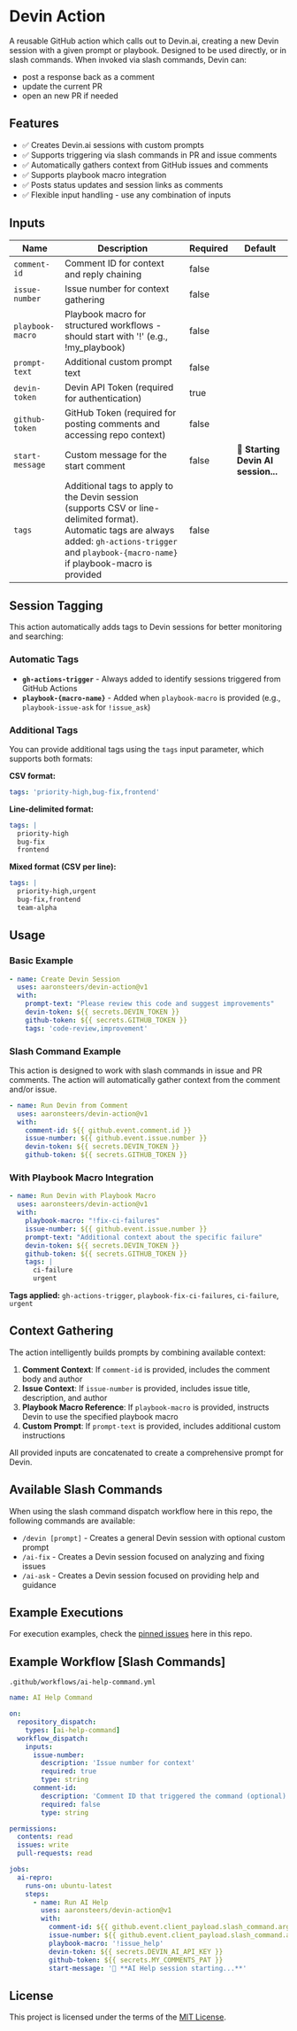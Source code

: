 # Devin Action

A reusable GitHub action which calls out to Devin.ai, creating a new Devin session with a given prompt or playbook. Designed to be used directly, or in slash commands. When invoked via slash commands, Devin can:

- post a response back as a comment
- update the current PR
- open an new PR if needed

## Features

- ✅ Creates Devin.ai sessions with custom prompts
- ✅ Supports triggering via slash commands in PR and issue comments
- ✅ Automatically gathers context from GitHub issues and comments
- ✅ Supports playbook macro integration
- ✅ Posts status updates and session links as comments
- ✅ Flexible input handling - use any combination of inputs

## Inputs

| Name           | Description                                                                 | Required | Default  |
|----------------|-----------------------------------------------------------------------------|----------|----------|
| `comment-id`   | Comment ID for context and reply chaining                                  | false    |          |
| `issue-number` | Issue number for context gathering                                          | false    |          |
| `playbook-macro` | Playbook macro for structured workflows - should start with '!' (e.g., !my_playbook) | false    |          |
| `prompt-text`  | Additional custom prompt text                                               | false    |          |
| `devin-token`  | Devin API Token (required for authentication)                              | true     |          |
| `github-token` | GitHub Token (required for posting comments and accessing repo context)    | false    |          |
| `start-message`| Custom message for the start comment                                       | false    | 🤖 **Starting Devin AI session...** |
| `tags`         | Additional tags to apply to the Devin session (supports CSV or line-delimited format). Automatic tags are always added: `gh-actions-trigger` and `playbook-{macro-name}` if playbook-macro is provided | false    |          |

## Session Tagging

This action automatically adds tags to Devin sessions for better monitoring and searching:

### Automatic Tags

- **`gh-actions-trigger`** - Always added to identify sessions triggered from GitHub Actions
- **`playbook-{macro-name}`** - Added when `playbook-macro` is provided (e.g., `playbook-issue-ask` for `!issue_ask`)

### Additional Tags

You can provide additional tags using the `tags` input parameter, which supports both formats:

**CSV format:**

```yaml
tags: 'priority-high,bug-fix,frontend'
```

**Line-delimited format:**

```yaml
tags: |
  priority-high
  bug-fix
  frontend
```

**Mixed format (CSV per line):**

```yaml
tags: |
  priority-high,urgent
  bug-fix,frontend
  team-alpha
```

## Usage

### Basic Example

```yaml
- name: Create Devin Session
  uses: aaronsteers/devin-action@v1
  with:
    prompt-text: "Please review this code and suggest improvements"
    devin-token: ${{ secrets.DEVIN_TOKEN }}
    github-token: ${{ secrets.GITHUB_TOKEN }}
    tags: 'code-review,improvement'
```

### Slash Command Example

This action is designed to work with slash commands in issue and PR comments. The action will automatically gather context from the comment and/or issue.

```yaml
- name: Run Devin from Comment
  uses: aaronsteers/devin-action@v1
  with:
    comment-id: ${{ github.event.comment.id }}
    issue-number: ${{ github.event.issue.number }}
    devin-token: ${{ secrets.DEVIN_TOKEN }}
    github-token: ${{ secrets.GITHUB_TOKEN }}
```

### With Playbook Macro Integration

```yaml
- name: Run Devin with Playbook Macro
  uses: aaronsteers/devin-action@v1
  with:
    playbook-macro: "!fix-ci-failures"
    issue-number: ${{ github.event.issue.number }}
    prompt-text: "Additional context about the specific failure"
    devin-token: ${{ secrets.DEVIN_TOKEN }}
    github-token: ${{ secrets.GITHUB_TOKEN }}
    tags: |
      ci-failure
      urgent
```

**Tags applied:** `gh-actions-trigger`, `playbook-fix-ci-failures`, `ci-failure`, `urgent`

## Context Gathering

The action intelligently builds prompts by combining available context:

1. **Comment Context**: If `comment-id` is provided, includes the comment body and author
2. **Issue Context**: If `issue-number` is provided, includes issue title, description, and author  
3. **Playbook Macro Reference**: If `playbook-macro` is provided, instructs Devin to use the specified playbook macro
4. **Custom Prompt**: If `prompt-text` is provided, includes additional custom instructions

All provided inputs are concatenated to create a comprehensive prompt for Devin.

## Available Slash Commands

When using the slash command dispatch workflow here in this repo, the following commands are available:

- `/devin [prompt]` - Creates a general Devin session with optional custom prompt
- `/ai-fix` - Creates a Devin session focused on analyzing and fixing issues
- `/ai-ask` - Creates a Devin session focused on providing help and guidance

## Example Executions

For execution examples, check the [pinned issues](https://github.com/aaronsteers/devin-action/issues) here in this repo.

## Example Workflow [Slash Commands]

`.github/workflows/ai-help-command.yml`

```yml
name: AI Help Command

on:
  repository_dispatch:
    types: [ai-help-command]
  workflow_dispatch:
    inputs:
      issue-number:
        description: 'Issue number for context'
        required: true
        type: string
      comment-id:
        description: 'Comment ID that triggered the command (optional)'
        required: false
        type: string

permissions:
  contents: read
  issues: write
  pull-requests: read

jobs:
  ai-repro:
    runs-on: ubuntu-latest
    steps:
      - name: Run AI Help
        uses: aaronsteers/devin-action@v1
        with:
          comment-id: ${{ github.event.client_payload.slash_command.args.named.comment-id || inputs.comment-id }}
          issue-number: ${{ github.event.client_payload.slash_command.args.named.issue || inputs.issue-number }}
          playbook-macro: '!issue_help'
          devin-token: ${{ secrets.DEVIN_AI_API_KEY }}
          github-token: ${{ secrets.MY_COMMENTS_PAT }}
          start-message: '🤖 **AI Help session starting...**'
```

## License

This project is licensed under the terms of the [MIT License](LICENSE).
